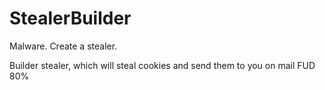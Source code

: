 # StealerBuilder
 Malware. Create a stealer.

Builder stealer, which will steal cookies and send them to you on mail
FUD 80%
